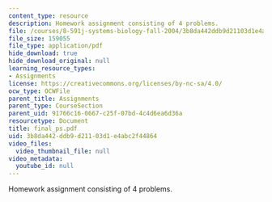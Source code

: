 ```yaml
---
content_type: resource
description: Homework assignment consisting of 4 problems.
file: /courses/8-591j-systems-biology-fall-2004/3b8da442ddb9d21103d1e4abc2f44864_final_ps.pdf
file_size: 159055
file_type: application/pdf
hide_download: true
hide_download_original: null
learning_resource_types:
- Assignments
license: https://creativecommons.org/licenses/by-nc-sa/4.0/
ocw_type: OCWFile
parent_title: Assignments
parent_type: CourseSection
parent_uid: 91766c16-0667-c25f-07bd-4c4d6ea6d36a
resourcetype: Document
title: final_ps.pdf
uid: 3b8da442-ddb9-d211-03d1-e4abc2f44864
video_files:
  video_thumbnail_file: null
video_metadata:
  youtube_id: null
---
```

Homework assignment consisting of 4 problems.